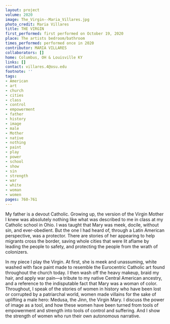 ```yaml
---
layout: project
volume: 2020
image: The_Virgin--Maria_Villares.jpg
photo_credit: Maria Villares
title: THE VIRGIN
first_performed: first performed on October 19, 2020
place: The artists bedroom/bathroom
times_performed: performed once in 2020
contributor: MARIA VILLARES
collaborators: []
home: Columbus, OH & Louisville KY
links: []
contact: villares.4@osu.edu
footnote: ''
tags:
- American
- art
- church
- cities
- class
- control
- empowerment
- father
- history
- image
- male
- Mother
- native
- nothing
- paint
- play
- power
- school
- show
- sin
- strength
- war
- white
- woman
- women
pages: 760-761
---
```

My father is a devout Catholic. Growing up, the version of the Virgin Mother I knew was absolutely nothing like what was described to me in class at my Catholic school in Ohio. I was taught that Mary was meek, docile, without sin, and ever-obedient. But the one I had heard of, through a Latin American perspective, was a protector. There are stories of her appearing to help migrants cross the border, saving whole cities that were lit aflame by leading the people to safety, and protecting the people from the wrath of colonizers. 

In my piece I play the Virgin. At first, she is meek and unassuming, white washed with face paint made to resemble the Eurocentric Catholic art found throughout the church today. I then wash off the heavy makeup, braid my hair, and apply war pain—a tribute to my native Central American ancestry, and a reference to the indisputable fact that Mary was a woman of color. Throughout, I speak of the stories of women in history who have been lost or corrupted by a patriarchal world, women made villains for the sake of uplifting a male hero: Medusa, the Jinn, the Virgin Mary. I discuss the power of image as a tool, and how these women have been turned from tools of empowerment and strength into tools of control and suffering. And I show the strength of women who run their own autonomous narrative.